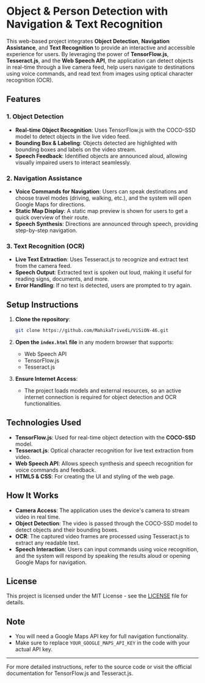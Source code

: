 # Object & Person Detection with Navigation & Text Recognition

This web-based project integrates **Object Detection**, **Navigation Assistance**, and **Text Recognition** to provide an interactive and accessible experience for users. By leveraging the power of **TensorFlow.js**, **Tesseract.js**, and the **Web Speech API**, the application can detect objects in real-time through a live camera feed, help users navigate to destinations using voice commands, and read text from images using optical character recognition (OCR).

## Features
### 1. **Object Detection**
- **Real-time Object Recognition**: Uses TensorFlow.js with the COCO-SSD model to detect objects in the live video feed.
- **Bounding Box & Labeling**: Objects detected are highlighted with bounding boxes and labels on the video stream.
- **Speech Feedback**: Identified objects are announced aloud, allowing visually impaired users to interact seamlessly.

### 2. **Navigation Assistance**
- **Voice Commands for Navigation**: Users can speak destinations and choose travel modes (driving, walking, etc.), and the system will open Google Maps for directions.
- **Static Map Display**: A static map preview is shown for users to get a quick overview of their route.
- **Speech Synthesis**: Directions are announced through speech, providing step-by-step navigation.

### 3. **Text Recognition (OCR)**
- **Live Text Extraction**: Uses Tesseract.js to recognize and extract text from the camera feed.
- **Speech Output**: Extracted text is spoken out loud, making it useful for reading signs, documents, and more.
- **Error Handling**: If no text is detected, users are prompted to try again.

## Setup Instructions
1. **Clone the repository**:
    ```bash
    git clone https://github.com/MahikaTrivedi/ViSiON-46.git
    ```

2. **Open the `index.html` file** in any modern browser that supports:
   - Web Speech API
   - TensorFlow.js
   - Tesseract.js

3. **Ensure Internet Access**:
   - The project loads models and external resources, so an active internet connection is required for object detection and OCR functionalities.

## Technologies Used
- **TensorFlow.js**: Used for real-time object detection with the **COCO-SSD** model.
- **Tesseract.js**: Optical character recognition for live text extraction from video.
- **Web Speech API**: Allows speech synthesis and speech recognition for voice commands and feedback.
- **HTML5 & CSS**: For creating the UI and styling of the web page.

## How It Works
- **Camera Access**: The application uses the device's camera to stream video in real time.
- **Object Detection**: The video is passed through the COCO-SSD model to detect objects and their bounding boxes.
- **OCR**: The captured video frames are processed using Tesseract.js to extract any readable text.
- **Speech Interaction**: Users can input commands using voice recognition, and the system will respond by speaking the results aloud or opening Google Maps for navigation.

## License
This project is licensed under the MIT License - see the [LICENSE](LICENSE) file for details.

## Note
- You will need a Google Maps API key for full navigation functionality.
- Make sure to replace `YOUR_GOOGLE_MAPS_API_KEY` in the code with your actual API key.

---

For more detailed instructions, refer to the source code or visit the official documentation for TensorFlow.js and Tesseract.js.
